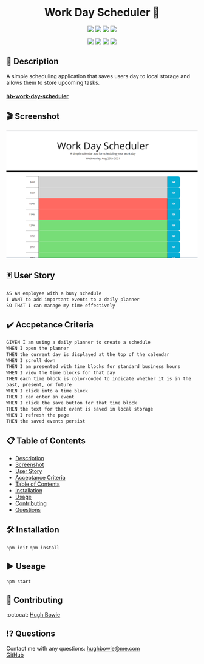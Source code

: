 <h1 align="center">Work Day Scheduler 🚀</h1>

<p align="center">
    <img src="https://img.shields.io/github/repo-size/hugh-bowie/work-day-scheduler" />
    <img src="https://img.shields.io/github/languages/top/hugh-bowie/work-day-scheduler"  />
    <img src="https://img.shields.io/github/issues/hugh-bowie/work-day-scheduler" />
    <img src="https://img.shields.io/github/last-commit/hugh-bowie/work-day-scheduler" >

</p>
<p align="center">
    <img src="https://img.shields.io/badge/JavaScript-yellow"  />
    <img src="https://img.shields.io/badge/css-33cc33" />
    <img src="https://img.shields.io/badge/localStorage-orange" />
    <img src="https://img.shields.io/badge/html-99ccff"  />
</p>

## 📓 Description

A simple scheduling application that saves users day to local storage and allows
them to store upcoming tasks.

#### [hb-work-day-scheduler](https://hugh-bowie.github.io/work-day-scheduler/)

## 🎬 Screenshot

![work-day-scheduler](./assets/work-day-scheduler.PNG)

## 🃏 User Story

```
AS AN employee with a busy schedule
I WANT to add important events to a daily planner
SO THAT I can manage my time effectively
```

## ✔️ Accpetance Criteria

```
GIVEN I am using a daily planner to create a schedule
WHEN I open the planner
THEN the current day is displayed at the top of the calendar
WHEN I scroll down
THEN I am presented with time blocks for standard business hours
WHEN I view the time blocks for that day
THEN each time block is color-coded to indicate whether it is in the past, present, or future
WHEN I click into a time block
THEN I can enter an event
WHEN I click the save button for that time block
THEN the text for that event is saved in local storage
WHEN I refresh the page
THEN the saved events persist
```

## 📋 Table of Contents

- [Description](#description)
- [Screenshot](#Screenshot)
- [User Story](#user-story)
- [Acceptance Criteria](#acceptance-criteria)
- [Table of Contents](#table-of-contents)
- [Installation](#installation)
- [Usage](#usage)
- [Contributing](#contributing)
- [Questions](#questions)

## 🛠 Installation

`npm init` `npm install`

## ▶️ Useage

`npm start`

## 🍻 Contributing

:octocat: [Hugh Bowie](https://github.com/hugh-bowie)

## ⁉️ Questions

Contact me with any questions:
[hughbowie@me.com](mailto:hughbowie@me.com)<br />[GitHub](https://github.com/hugh-bowie)<br />
